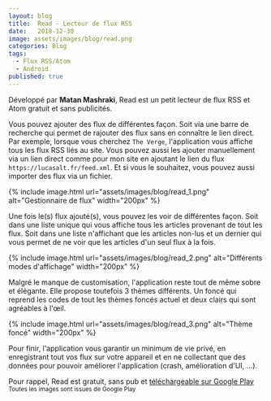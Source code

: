 ```yaml
---
layout: blog
title:  Read - Lecteur de flux RSS
date:   2018-12-30
image: assets/images/blog/read.png
categories: Blog
tags:
  - Flux RSS/Atom
  - Android
published: true
---
```


Développé par **Matan Mashraki**, Read est un petit lecteur de flux RSS et Atom gratuit et sans publicités.

Vous pouvez ajouter des flux de différentes façon. Soit via une barre de recherche qui permet de rajouter des flux sans en connaître le lien direct. Par exemple, lorsque vous cherchez `The Verge`, l'application vous affiche tous les flux RSS liés au site. Vous pouvez aussi les ajouter manuellement via un lien direct comme pour mon site en ajoutant le lien du flux `https://lucasalt.fr/feed.xml`. Et si vous le souhaitez, vous pouvez aussi importer des flux via un fichier.

{% include image.html url="assets/images/blog/read_1.png" alt="Gestionnaire de flux" width="200px" %}

Une fois le(s) flux ajouté(s), vous pouvez les voir de différentes façon. Soit dans une liste unique qui vous affiche tous les articles provenant de tout les flux. Soit dans une liste n'affichant que les articles non-lus et un dernier qui vous permet de ne voir que les articles d'un seul flux à la fois.

{% include image.html url="assets/images/blog/read_2.png" alt="Différents modes d'affichage" width="200px" %}

Malgré le manque de customisation, l'application reste tout de même sobre et élégante. Elle propose toutefois 3 thèmes différents. Un foncé qui reprend les codes de tout les thèmes foncés actuel et deux clairs qui sont agréables à l'œil.

{% include image.html url="assets/images/blog/read_3.png" alt="Thème foncé" width="200px" %}

Pour finir, l'application vous garantir un minimum de vie privé, en enregistrant tout vos flux sur votre appareil et en ne collectant que des données pour pouvoir améliorer l'application (crash, amélioration d'UI, ...).

Pour rappel, Read est gratuit, sans pub et [téléchargeable sur Google Play](https://play.google.com/store/apps/details?id=com.read.app&hl=fr_fr)<br>
<small>Toutes les images sont issues de Google Play</small>